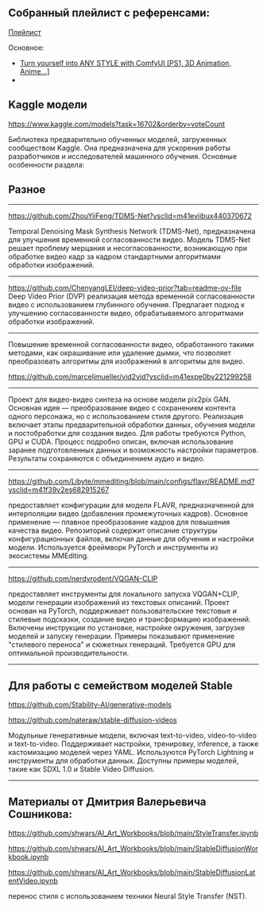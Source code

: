 ## Собранный плейлист с референсами:

[Плейлист](https://www.youtube.com/playlist?list=PLgjfdixKuQ0o6VFBccIoWYfCdlonrlhK7&jct=HyhHmAy1yisdbpkdwQbsJQ)

Основное:

-   [Turn yourself into ANY STYLE with ComfyUI [PS1, 3D Animation, Anime…]](https://www.youtube.com/watch?v=efxYEbF793c&list=PLgjfdixKuQ0o6VFBccIoWYfCdlonrlhK7&index=9&ab_channel=Mickmumpitz)
-   []()

## Kaggle модели

https://www.kaggle.com/models?task=16702&orderby=voteCount

Библиотека предварительно обученных моделей, загруженных сообществом Kaggle. Она предназначена для ускорения работы разработчиков и исследователей машинного обучения. Основные особенности раздела:

## Разное

---

https://github.com/ZhouYiiFeng/TDMS-Net?ysclid=m41eviibux440370672

Temporal Denoising Mask Synthesis Network (TDMS-Net), предназначена для улучшения временной согласованности видео. Модель TDMS-Net решает проблему мерцания и несогласованности, возникающую при обработке видео кадр за кадром стандартными алгоритмами обработки изображений.

---

https://github.com/ChenyangLEI/deep-video-prior?tab=readme-ov-file
Deep Video Prior (DVP) реализация метода временной согласованности видео с использованием глубинного обучения. Предлагает подход к улучшению согласованности видео, обрабатываемого алгоритмами обработки изображений.

---

Повышение временной согласованности видео, обработанного такими методами, как окрашивание или удаление дымки, что позволяет преобразовать алгоритмы для изображений в алгоритмы для видео.

https://github.com/marceljmueller/vid2vid?ysclid=m41expe0bv221299258

---

Проект для видео-видео синтеза на основе модели pix2pix GAN. Основная идея — преобразование видео с сохранением контента одного персонажа, но с использованием стиля другого. Реализация включает этапы предварительной обработки данных, обучения модели и постобработки для создания видео. Для работы требуются Python, GPU и CUDA. Процесс подробно описан, включая использование заранее подготовленных данных и возможность настройки параметров. Результаты сохраняются с объединением аудио и видео.

---

https://github.com/Libyte/mmediting/blob/main/configs/flavr/README.md?ysclid=m41f39v2es682915267

предоставляет конфигурации для модели FLAVR, предназначенной для интерполяции видео (добавления промежуточных кадров). Основное применение — плавное преобразование кадров для повышения качества видео. Репозиторий содержит описание структуры конфигурационных файлов, включая данные для обучения и настройки модели. Используется фреймворк PyTorch и инструменты из экосистемы MMEditing.

---

https://github.com/nerdyrodent/VQGAN-CLIP

предоставляет инструменты для локального запуска VQGAN+CLIP, модели генерации изображений из текстовых описаний. Проект основан на PyTorch, поддерживает пользовательские текстовые и стилевые подсказки, создание видео и трансформацию изображений. Включены инструкции по установке, настройке окружения, загрузке моделей и запуску генерации. Примеры показывают применение "стилевого переноса" и сюжетных генераций. Требуется GPU для оптимальной производительности.

---

## Для работы с семейством моделей Stable

https://github.com/Stability-AI/generative-models

https://github.com/nateraw/stable-diffusion-videos

Модульные генеративные модели, включая text-to-video, video-to-video и text-to-video. Поддерживает настройки, тренировку, inference, а также кастомизацию моделей через YAML. Используются PyTorch Lightning и инструменты для обработки данных. Доступны примеры моделей, такие как SDXL 1.0 и Stable Video Diffusion.

---

## Материалы от Дмитрия Валерьевича Сошникова:

https://github.com/shwars/AI_Art_Workbooks/blob/main/StyleTransfer.ipynb

https://github.com/shwars/AI_Art_Workbooks/blob/main/StableDiffusionWorkbook.ipynb

https://github.com/shwars/AI_Art_Workbooks/blob/main/StableDiffusionLatentVideo.ipynb

перенос стиля с использованием техники Neural Style Transfer (NST).
